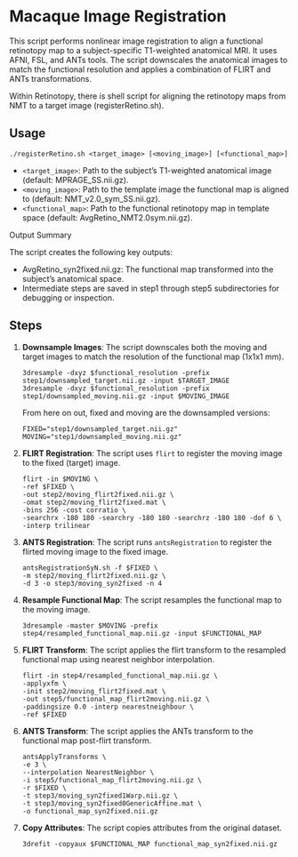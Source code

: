 # Macaque Image Registration 

This script performs nonlinear image registration to align a functional retinotopy map to a subject-specific T1-weighted anatomical MRI. It uses AFNI, FSL, and ANTs tools. The script downscales the anatomical images to match the functional resolution and applies a combination of FLIRT and ANTs transformations.
 
Within Retinotopy, there is shell script for aligning the retinotopy maps from NMT to a target image (registerRetino.sh).


## Usage

```
./registerRetino.sh <target_image> [<moving_image>] [<functional_map>]
```

- `<target_image>`: Path to the subject’s T1-weighted anatomical image (default: MPRAGE_SS.nii.gz).
- `<moving_image>`: Path to the template image the functional map is aligned to (default: NMT_v2.0_sym_SS.nii.gz).
- `<functional_map>`: Path to the functional retinotopy map in template space (default: AvgRetino_NMT2.0sym.nii.gz).

Output Summary

The script creates the following key outputs:
- AvgRetino_syn2fixed.nii.gz: The functional map transformed into the subject’s anatomical space.
- Intermediate steps are saved in step1 through step5 subdirectories for debugging or inspection.


## Steps

1. **Downsample Images**: The script downscales both the moving and target images to match the resolution of the functional map (1x1x1 mm).

    ```
    3dresample -dxyz $functional_resolution -prefix step1/downsampled_target.nii.gz -input $TARGET_IMAGE
    3dresample -dxyz $functional_resolution -prefix step1/downsampled_moving.nii.gz -input $MOVING_IMAGE
    ```

    From here on out, fixed and moving are the downsampled versions:

    ```
    FIXED="step1/downsampled_target.nii.gz"
    MOVING="step1/downsampled_moving.nii.gz"
    ```

2. **FLIRT Registration**: The script uses `flirt` to register the moving image to the fixed (target) image.

    ```
    flirt -in $MOVING \
    -ref $FIXED \
    -out step2/moving_flirt2fixed.nii.gz \
    -omat step2/moving_flirt2fixed.mat \
    -bins 256 -cost corratio \
    -searchrx -180 180 -searchry -180 180 -searchrz -180 180 -dof 6 \
    -interp trilinear
    ```

3. **ANTS Registration**: The script runs `antsRegistration` to register the flirted moving image to the fixed image.

    ```
    antsRegistrationSyN.sh -f $FIXED \
    -m step2/moving_flirt2fixed.nii.gz \
    -d 3 -o step3/moving_syn2fixed -n 4
    ```

4. **Resample Functional Map**: The script resamples the functional map to the moving image.

    ```
    3dresample -master $MOVING -prefix step4/resampled_functional_map.nii.gz -input $FUNCTIONAL_MAP
    ```

5. **FLIRT Transform**: The script applies the flirt transform to the resampled functional map using nearest neighbor interpolation.

    ```
    flirt -in step4/resampled_functional_map.nii.gz \
    -applyxfm \
    -init step2/moving_flirt2fixed.mat \
    -out step5/functional_map_flirt2moving.nii.gz \
    -paddingsize 0.0 -interp nearestneighbour \
    -ref $FIXED
    ```

6. **ANTS Transform**: The script applies the ANTs transform to the functional map post-flirt transform.

    ```
    antsApplyTransforms \
    -e 3 \
    --interpolation NearestNeighbor \
    -i step5/functional_map_flirt2moving.nii.gz \
    -r $FIXED \
    -t step3/moving_syn2fixed1Warp.nii.gz \
    -t step3/moving_syn2fixed0GenericAffine.mat \
    -o functional_map_syn2fixed.nii.gz
    ```

7. **Copy Attributes**: The script copies attributes from the original dataset.

    ```
    3drefit -copyaux $FUNCTIONAL_MAP functional_map_syn2fixed.nii.gz
    ```
